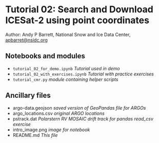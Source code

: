 # Tutorial 02: Search and Download ICESat-2 using point coordinates

Author: Andy P Barrett, National Snow and Ice Data Center, apbarret@nsidc.org

## Notebooks and modules
- `tutorial_02_for_demo.ipynb` _Tutorial used in demo_  
- `tutorial_02_with_exercises.ipynb` _Tutorial with practice exercises_
- `tutorial_cmr.py` _module containing helper scripts_

## Ancillary files
- argo-data.geojson _saved version of GeoPandas file for ARGOs_  
- argo_locations.csv _original ARGO locations_  
- pstrack.dat _Polarstern RV MOSAIC drift track for pandas read_csv exercise_  
- intro_image.png _image for notebook_  
- README.md _This file_
